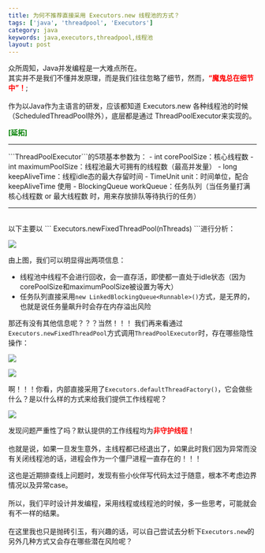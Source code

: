 ```yaml
---
title: 为何不推荐直接采用 Executors.new 线程池的方式？
tags: ['java', 'threadpool', 'Executors']
category: java
keywords: java,executors,threadpool,线程池
layout: post
---
```



众所周知，Java并发编程是一大难点所在。<br/>
其实并不是我们不懂并发原理，而是我们往往忽略了细节，然而，<strong style='color:red'>“魔鬼总在细节中”！</strong>;<br/>
<br/>
作为以Java作为主语言的研发，应该都知道 Executors.new 各种线程池的时候（ScheduledThreadPool除外），底层都是通过 ThreadPoolExecutor来实现的。

<strong style="color:green;">[延拓]</strong>
<hr/>
```ThreadPoolExecutor```的5项基本参数为：
- int corePoolSize：核心线程数
- int maximumPoolSize：线程池最大可拥有的线程数（最高并发量）
- long keepAliveTime：线程idle态的最大存留时间
- TimeUnit unit：时间单位，配合 keepAliveTime 使用
- BlockingQueue<Runnable> workQueue：任务队列（当任务量打满核心线程数 or 最大线程数 时，用来存放排队等待执行的任务）
<hr/>

<br/>
以下主要以 ``` Executors.newFixedThreadPool(nThreads) ```进行分析：

![](https://github.com/buildupchao/ImgStore/blob/master/Java/concurrent/threadpool/newFixedThreadPool.png?raw=true)

由上图，我们可以明显得出两项信息：
- 线程池中线程不会进行回收，会一直存活，即使都一直处于idle状态（因为corePoolSize和maximumPoolSize被设置为等大）
- 任务队列直接采用```new LinkedBlockingQueue<Runnable>()```方式，是无界的，也就是说任务量飙升时会存在内存溢出风险

那还有没有其他信息呢？？？当然！！！
我们再来看通过```Executors.newFixedThreadPool```方式调用```ThreadPoolExecutor```时，存在哪些隐性操作：

![](https://github.com/buildupchao/ImgStore/blob/master/Java/concurrent/threadpool/Executors.newFixedThreadPool.png?raw=true)

![](https://github.com/buildupchao/ImgStore/blob/master/Java/concurrent/threadpool/Executors.defaultThreadFactory.png?raw=true)

啊！！！你看，内部直接采用了```Executors.defaultThreadFactory()```，它会做些什么？是以什么样的方式来给我们提供工作线程呢？

![](https://github.com/buildupchao/ImgStore/blob/master/Java/concurrent/threadpool/DefaultThreadFactory.newThread.png?raw=true)

发现问题严重性了吗？默认提供的工作线程均为<strong style="color:red;">非守护线程</strong>！<br/><br/>
也就是说，如果一旦发生意外，主线程都已经退出了，如果此时我们因为异常而没有关闭线程池的话，进程会作为一个僵尸进程一直存在的！！！

这也是近期排查线上问题时，发现有些小伙伴写代码太过于随意，根本不考虑边界情况以及异常case。
<br/><br/>
所以，我们平时设计并发编程，采用线程或线程池的时候，多一些思考，可能就会有不一样的结果。
<br/><br/>
在这里我也只是抛砖引玉，有兴趣的话，可以自己尝试去分析下```Executors.new```的另外几种方式又会存在哪些潜在风险呢？
